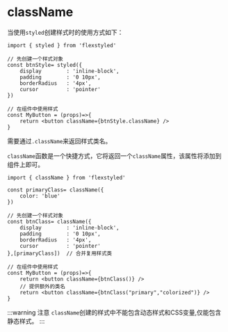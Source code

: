 # className

当使用`styled`创建样式时的使用方式如下：

```tsx
import { styled } from 'flexstyled'

// 先创建一个样式对象
const btnStyle= styled({
    display        : 'inline-block',
    padding        : '0 10px',
    borderRadius   : '4px',
    cursor         : 'pointer' 
})

// 在组件中使用样式 
const MyButton = (props)=>{
    return <button className={btnStyle.className} /> 
}
```

需要通过`.className`来返回样式类名。

`className`函数是一个快捷方式，它将返回一个`className`属性，该属性将添加到组件上即可。

```tsx
import { className } from 'flexstyled'

const primaryClass= className({
    color: 'blue'
})

// 先创建一个样式对象
const btnClass= className({
    display        : 'inline-block',
    padding        : '0 10px',
    borderRadius   : '4px',
    cursor         : 'pointer' 
},[primaryClass])  // 合并复用样式类

// 在组件中使用样式 
const MyButton = (props)=>{
    return <button className={btnClass()} /> 
    // 提供额外的类名
    return <button className={btnClass("primary","colorized")} /> 
}

```


:::warning 注意
`className`创建的样式中不能包含动态样式和CSS变量,仅能包含静态样式。
::: 

